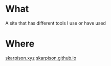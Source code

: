 # What
A site that has different tools I use or have used

# Where
[skarpison.xyz](https://skarpison.xyz)
[skarpison.github.io](https://skarpison.github.io)
